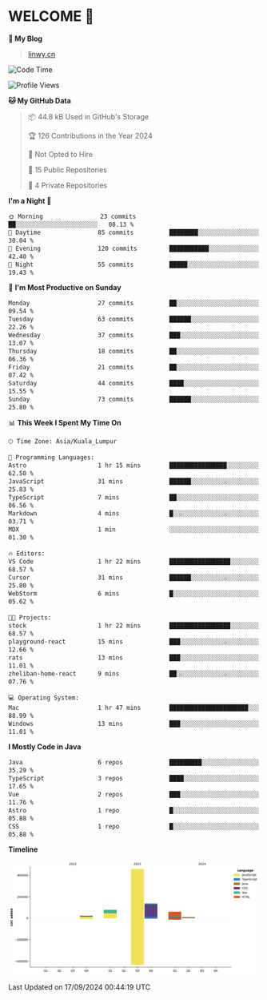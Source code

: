# WELCOME 👋

**🐶 My Blog**
> [linwy.cn](linwy.cn)

<!--START_SECTION:waka-->
![Code Time](http://img.shields.io/badge/Code%20Time-1%2C020%20hrs%2052%20mins-blue)

![Profile Views](http://img.shields.io/badge/Profile%20Views-22-blue)

**🐱 My GitHub Data** 

> 📦 44.8 kB Used in GitHub's Storage 
 > 
> 🏆 126 Contributions in the Year 2024
 > 
> 🚫 Not Opted to Hire
 > 
> 📜 15 Public Repositories 
 > 
> 🔑 4 Private Repositories 
 > 
**I'm a Night 🦉** 

```text
🌞 Morning                23 commits          ██░░░░░░░░░░░░░░░░░░░░░░░   08.13 % 
🌆 Daytime                85 commits          ████████░░░░░░░░░░░░░░░░░   30.04 % 
🌃 Evening                120 commits         ███████████░░░░░░░░░░░░░░   42.40 % 
🌙 Night                  55 commits          █████░░░░░░░░░░░░░░░░░░░░   19.43 % 
```
📅 **I'm Most Productive on Sunday** 

```text
Monday                   27 commits          ██░░░░░░░░░░░░░░░░░░░░░░░   09.54 % 
Tuesday                  63 commits          ██████░░░░░░░░░░░░░░░░░░░   22.26 % 
Wednesday                37 commits          ███░░░░░░░░░░░░░░░░░░░░░░   13.07 % 
Thursday                 18 commits          ██░░░░░░░░░░░░░░░░░░░░░░░   06.36 % 
Friday                   21 commits          ██░░░░░░░░░░░░░░░░░░░░░░░   07.42 % 
Saturday                 44 commits          ████░░░░░░░░░░░░░░░░░░░░░   15.55 % 
Sunday                   73 commits          ██████░░░░░░░░░░░░░░░░░░░   25.80 % 
```


📊 **This Week I Spent My Time On** 

```text
🕑︎ Time Zone: Asia/Kuala_Lumpur

💬 Programming Languages: 
Astro                    1 hr 15 mins        ████████████████░░░░░░░░░   62.50 % 
JavaScript               31 mins             ██████░░░░░░░░░░░░░░░░░░░   25.83 % 
TypeScript               7 mins              ██░░░░░░░░░░░░░░░░░░░░░░░   06.56 % 
Markdown                 4 mins              █░░░░░░░░░░░░░░░░░░░░░░░░   03.71 % 
MDX                      1 min               ░░░░░░░░░░░░░░░░░░░░░░░░░   01.30 % 

🔥 Editors: 
VS Code                  1 hr 22 mins        █████████████████░░░░░░░░   68.57 % 
Cursor                   31 mins             ██████░░░░░░░░░░░░░░░░░░░   25.80 % 
WebStorm                 6 mins              █░░░░░░░░░░░░░░░░░░░░░░░░   05.62 % 

🐱‍💻 Projects: 
stock                    1 hr 22 mins        █████████████████░░░░░░░░   68.57 % 
playground-react         15 mins             ███░░░░░░░░░░░░░░░░░░░░░░   12.66 % 
rats                     13 mins             ███░░░░░░░░░░░░░░░░░░░░░░   11.01 % 
zheliban-home-react      9 mins              ██░░░░░░░░░░░░░░░░░░░░░░░   07.76 % 

💻 Operating System: 
Mac                      1 hr 47 mins        ██████████████████████░░░   88.99 % 
Windows                  13 mins             ███░░░░░░░░░░░░░░░░░░░░░░   11.01 % 
```

**I Mostly Code in Java** 

```text
Java                     6 repos             █████████░░░░░░░░░░░░░░░░   35.29 % 
TypeScript               3 repos             ████░░░░░░░░░░░░░░░░░░░░░   17.65 % 
Vue                      2 repos             ███░░░░░░░░░░░░░░░░░░░░░░   11.76 % 
Astro                    1 repo              █░░░░░░░░░░░░░░░░░░░░░░░░   05.88 % 
CSS                      1 repo              █░░░░░░░░░░░░░░░░░░░░░░░░   05.88 % 
```



**Timeline**

![Lines of Code chart](https://raw.githubusercontent.com/rieraa/rieraa/main/assets/bar_graph.png)


 Last Updated on 17/09/2024 00:44:19 UTC
<!--END_SECTION:waka-->
